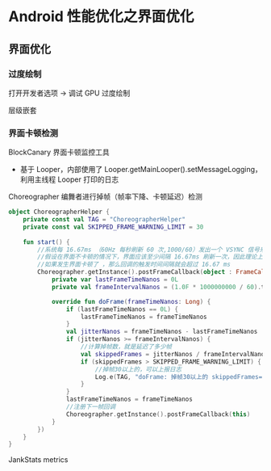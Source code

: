 # Android 性能优化之界面优化
 


## 界面优化

### 过度绘制
打开开发者选项 -> 调试 GPU 过度绘制

层级嵌套


### 界面卡顿检测

BlockCanary 界面卡顿监控工具
- 基于 Looper，内部使用了 Looper.getMainLooper().setMessageLogging，利用主线程 Looper 打印的日志


Choreographer 编舞者进行掉帧（帧率下降、卡顿延迟）检测

```kotlin
object ChoreographerHelper {
    private const val TAG = "ChoreographerHelper"
    private const val SKIPPED_FRAME_WARNING_LIMIT = 30
    
    fun start() {
        //系统每 16.67ms （60Hz 每秒刷新 60 次,1000/60）发出一个 VSYNC 信号来通知刷新一次屏幕
        //假设在界面不卡顿的情况下，界面应该至少间隔 16.67ms 刷新一次，因此理论上至少每 16.67ms 应该会触发一次回调
        //如果发生界面卡顿了 ，那么回调的触发时间间隔就会超过 16.67 ms
        Choreographer.getInstance().postFrameCallback(object : FrameCallback {
            private var lastFrameTimeNanos = 0L
            private val frameIntervalNanos = (1.0F * 1000000000 / 60).toLong() //60Hz

            override fun doFrame(frameTimeNanos: Long) {
                if (lastFrameTimeNanos == 0L) {
                    lastFrameTimeNanos = frameTimeNanos
                }
                val jitterNanos = frameTimeNanos - lastFrameTimeNanos
                if (jitterNanos >= frameIntervalNanos) {
                    //计算掉帧数，就是延迟了多少帧
                    val skippedFrames = jitterNanos / frameIntervalNanos
                    if (skippedFrames > SKIPPED_FRAME_WARNING_LIMIT) {
                        //掉帧30以上的，可以上报日志
                        Log.e(TAG, "doFrame: 掉帧30以上的 skippedFrames=$skippedFrames")
                    }
                }
                lastFrameTimeNanos = frameTimeNanos
                //注册下一帧回调
                Choreographer.getInstance().postFrameCallback(this)
            }
        })
    }
}
```

JankStats metrics 


 